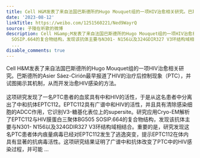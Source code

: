 ```yaml
---
title: Cell H&M发表了来自法国巴斯德所的Hugo Mouquet组的一项HIV治愈相关研究。巴斯德所的Asier Sáez-Cirión最早报道了HIV的治疗后控制现象（PTC），并试图揭示其机...
date: '2023-08-12'
linkTitle: https://weibo.com/1251560221/Ned9WayrQ
source: 子陵在听歌的微博
description: Cell H&amp;M发表了来自法国巴斯德所的Hugo Mouquet组的一项HIV治愈相关研究。巴斯德所的Asier Sáez-Cirión最早报道了HIV的治疗后控制现象（PTC），并试图揭示其机制，从而开发治愈HIV感染的方法。<br><br>这项研究发现了一名PTC患者的血浆具有中和HIV的活性，于是从这名患者中分离出了中和抗体EPTC112。EPTC112具有广谱中和HIV的活性，并且具有清除感染细胞的ADCC作用，它识别V3-糖基化表位上的supersite。研究应用Cryo-EM解析了EPTC112与HIV膜蛋白三聚体BG505
  SOSIP.664的复合物结构，发现该抗体主要与N301- N156以及324GDIR327 V3环结构域相结合。重要的是，研究发现这名PTC患者体内痕量病毒已经对EPTC112发生了逃逸突变，提示EPTC112在体内具有显著的抗病毒活性。这项研究结果证明了广谱中和抗体改变了PTC中的HIV感染过程，并可能
  ...
disable_comments: true
---
```

Cell H&amp;M发表了来自法国巴斯德所的Hugo Mouquet组的一项HIV治愈相关研究。巴斯德所的Asier Sáez-Cirión最早报道了HIV的治疗后控制现象（PTC），并试图揭示其机制，从而开发治愈HIV感染的方法。<br><br>这项研究发现了一名PTC患者的血浆具有中和HIV的活性，于是从这名患者中分离出了中和抗体EPTC112。EPTC112具有广谱中和HIV的活性，并且具有清除感染细胞的ADCC作用，它识别V3-糖基化表位上的supersite。研究应用Cryo-EM解析了EPTC112与HIV膜蛋白三聚体BG505 SOSIP.664的复合物结构，发现该抗体主要与N301- N156以及324GDIR327 V3环结构域相结合。重要的是，研究发现这名PTC患者体内痕量病毒已经对EPTC112发生了逃逸突变，提示EPTC112在体内具有显著的抗病毒活性。这项研究结果证明了广谱中和抗体改变了PTC中的HIV感染过程，并可能 ...